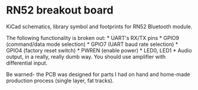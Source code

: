 RN52 breakout board
=======================

KiCad schematics, library symbol and footprints for RN52 Bluetooth module.

The following functionality is broken out:
    * UART's RX/TX pins
    * GPIO9 (command/data mode selection)
    * GPIO7 (UART baud rate selection)
    * GPIO4 (factory reset switch)
    * PWREN (enable power)
    * LED0, LED1
    * Audio output, in a really, really dumb way. You should use amplifier with
      differential input.

Be warned- the PCB was designed for parts I had on hand and home-made production 
process (single layer, fat tracks).
